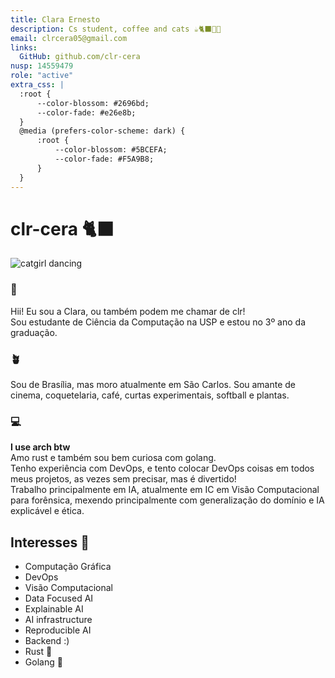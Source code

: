```yaml
---
title: Clara Ernesto
description: Cs student, coffee and cats ☕🐈‍⬛🏳️‍⚧️
email: clrcera05@gmail.com
links:
  GitHub: github.com/clr-cera
nusp: 14559479
role: "active"
extra_css: |
  :root {
      --color-blossom: #2696bd;
      --color-fade: #e26e8b;
  }
  @media (prefers-color-scheme: dark) {
      :root {
          --color-blossom: #5BCEFA;
          --color-fade: #F5A9B8;
      }
  }
---
```


# clr-cera 🐈‍⬛

<img alt="catgirl dancing" src="https://49.media.tumblr.com/1d22e05ebcc550e041d14498a82ed758/tumblr_o0r3vm9Ywy1v4znzzo1_400.gif">

### 👋

Hii! Eu sou a Clara, ou também podem me chamar de clr!<br>
Sou estudante de Ciência da Computação na USP e estou no 3º ano da graduação.

### 🪴

Sou de Brasília, mas moro atualmente em São Carlos.
Sou amante de cinema, coquetelaria, café, curtas experimentais, softball e plantas.

### 💻

**I use arch btw**<br>
Amo rust e também sou bem curiosa com golang.<br>
Tenho experiência com DevOps, e tento colocar DevOps coisas em todos meus projetos, as vezes sem precisar, mas é divertido!<br>
Trabalho principalmente em IA, atualmente em IC em Visão Computacional para forênsica, mexendo principalmente com generalização do domínio e IA explicável e ética.

## Interesses 📖

- Computação Gráfica
- DevOps
- Visão Computacional
- Data Focused AI
- Explainable AI
- AI infrastructure
- Reproducible AI
- Backend :)
- Rust 🦀
- Golang 🐹

<script
    src="https://cdn.jsdelivr.net/gh/tylxr59/oneko.js@479fd09500f5e2067ed0bb6eb21e0ddcdeebbb76/oneko.js"
    data-cat="https://cdn.jsdelivr.net/gh/tylxr59/oneko.js@479fd09500f5e2067ed0bb6eb21e0ddcdeebbb76/oneko.gif"
    integrity="sha384-N+DIaUacxTdR3zopUTYSfgj5E9vd3hyhNxs8fVpZm8TtsM93UGKZHTx9lb8KF089"
    crossorigin="anonymous"
></script>
